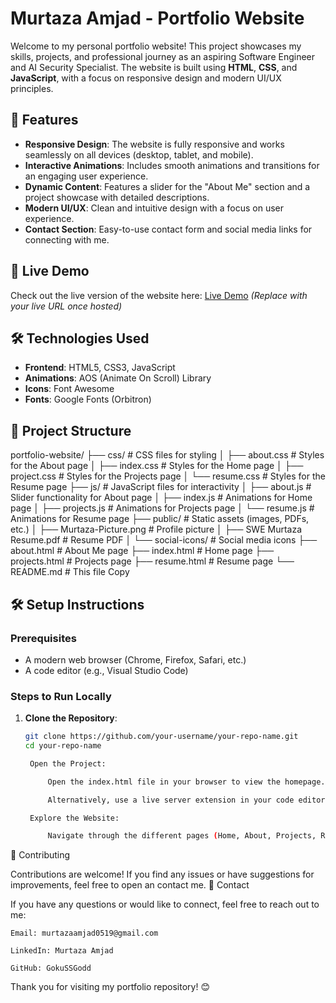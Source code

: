 # Murtaza Amjad - Portfolio Website

Welcome to my personal portfolio website! This project showcases my skills, projects, and professional journey as an aspiring Software Engineer and AI Security Specialist. The website is built using **HTML**, **CSS**, and **JavaScript**, with a focus on responsive design and modern UI/UX principles.

## 🌟 Features

- **Responsive Design**: The website is fully responsive and works seamlessly on all devices (desktop, tablet, and mobile).
- **Interactive Animations**: Includes smooth animations and transitions for an engaging user experience.
- **Dynamic Content**: Features a slider for the "About Me" section and a project showcase with detailed descriptions.
- **Modern UI/UX**: Clean and intuitive design with a focus on user experience.
- **Contact Section**: Easy-to-use contact form and social media links for connecting with me.

## 🚀 Live Demo

Check out the live version of the website here: [Live Demo](#) *(Replace with your live URL once hosted)*

## 🛠️ Technologies Used

- **Frontend**: HTML5, CSS3, JavaScript
- **Animations**: AOS (Animate On Scroll) Library
- **Icons**: Font Awesome
- **Fonts**: Google Fonts (Orbitron)

## 📂 Project Structure

portfolio-website/
├── css/ # CSS files for styling
│ ├── about.css # Styles for the About page
│ ├── index.css # Styles for the Home page
│ ├── project.css # Styles for the Projects page
│ └── resume.css # Styles for the Resume page
├── js/ # JavaScript files for interactivity
│ ├── about.js # Slider functionality for About page
│ ├── index.js # Animations for Home page
│ ├── projects.js # Animations for Projects page
│ └── resume.js # Animations for Resume page
├── public/ # Static assets (images, PDFs, etc.)
│ ├── Murtaza-Picture.png # Profile picture
│ ├── SWE Murtaza Resume.pdf # Resume PDF
│ └── social-icons/ # Social media icons
├── about.html # About Me page
├── index.html # Home page
├── projects.html # Projects page
├── resume.html # Resume page
└── README.md # This file
Copy


## 🛠️ Setup Instructions

### Prerequisites
- A modern web browser (Chrome, Firefox, Safari, etc.)
- A code editor (e.g., Visual Studio Code)

### Steps to Run Locally

1. **Clone the Repository**:
   ```bash
   git clone https://github.com/your-username/your-repo-name.git
   cd your-repo-name

    Open the Project:

        Open the index.html file in your browser to view the homepage.

        Alternatively, use a live server extension in your code editor to serve the files locally.

    Explore the Website:

        Navigate through the different pages (Home, About, Projects, Resume) using the navigation bar.

🤝 Contributing

Contributions are welcome! If you find any issues or have suggestions for improvements, feel free to open an contact me.
📧 Contact

If you have any questions or would like to connect, feel free to reach out to me:

    Email: murtazaamjad0519@gmail.com

    LinkedIn: Murtaza Amjad

    GitHub: GokuSSGodd

Thank you for visiting my portfolio repository! 😊
